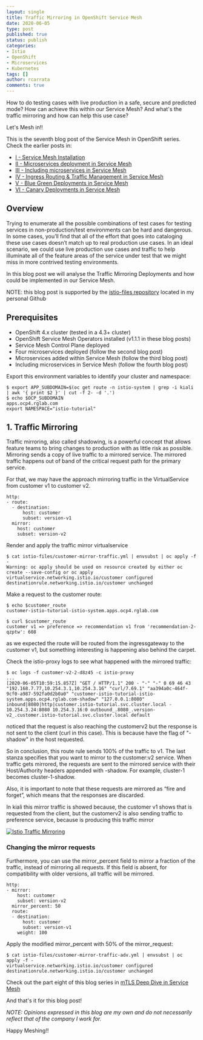 ```yaml
---
layout: single
title: Traffic Mirroring in OpenShift Service Mesh
date: 2020-06-05
type: post
published: true
status: publish
categories:
- Istio
- OpenShift
- Microservices
- Kubernetes
tags: []
author: rcarrata
comments: true
---
```


How to do testing cases with live production in a safe, secure and predicted mode? How can achieve
this within our Service Mesh? And what's the traffic mirroring and how can help this use case?

Let's Mesh in!!

This is the seventh blog post of the Service Mesh in OpenShift series. Check the earlier posts in:

* [I - Service Mesh Installation](https://rcarrata.com/istio/service-mesh-installation/)
* [II - Microservices deployment in Service Mesh](https://rcarrata.com/istio/microservices-deployment-in-service-mesh/)
* [III - Including microservices in Service Mesh](https://rcarrata.com/istio/adding-microservices-within-mesh/)
* [IV - Ingress Routing & Traffic Management in Service Mesh](https://rcarrata.com/istio/ingress-routing-service-mesh/)
* [V - Blue Green Deployments in Service Mesh](https://rcarrata.com/istio/blue-green-in-service-mesh/)
* [VI - Canary Deployments in Service Mesh](https://rcarrata.com/istio/canary-in-service-mesh/)

## Overview

Trying to enumerate all the possible combinations of test cases for testing services in non-production/test environments can be hard and dangerous.
In some cases, you’ll find that all of the effort that goes into cataloging these use cases doesn’t match up to real production use cases.
In an ideal scenario, we could use live production use cases and traffic to help illuminate all of the feature areas of the service under test that we might miss in more contrived testing environments.

In this blog post we will analyse the Traffic Mirroring Deployments and how could be implemented in our Service Mesh.

NOTE: this blog post is supported by the [istio-files repository](https://github.com/rcarrata/istio-files) located in my personal Github

## Prerequisites

* OpenShift 4.x cluster (tested in a 4.3+ cluster)
* OpenShift Service Mesh Operators installed (v1.1.1 in these blog posts)
* Service Mesh Control Plane deployed
* Four microservices deployed (follow the second blog post)
* Microservices added within Service Mesh (follow the third blog post)
* Including microservices in Service Mesh (follow the fourth blog post)

Export this environment variables to identify your cluster and namespace:

```
$ export APP_SUBDOMAIN=$(oc get route -n istio-system | grep -i kiali | awk '{ print $2 }' | cut -f 2- -d '.')
$ echo $OCP_SUBDOMAIN
apps.ocp4.rglab.com
export NAMESPACE="istio-tutorial"
```

## 1. Traffic Mirroring

Traffic mirroring, also called shadowing, is a powerful concept that allows feature teams to bring changes to production with as little risk as possible. Mirroring sends a copy of live traffic to a mirrored service. The mirrored traffic happens out of band of the critical request path for the primary service.

For that, we may have the approach mirroring traffic in the VirtualService from customer v1 to customer v2.

```
http:
- route:
  - destination:
      host: customer
      subset: version-v1
  mirror:
    host: customer
    subset: version-v2
```

Render and apply the traffic mirror virtualservice

```
$ cat istio-files/customer-mirror-traffic.yml | envsubst | oc apply -f -
Warning: oc apply should be used on resource created by either oc create --save-config or oc apply
virtualservice.networking.istio.io/customer configured
destinationrule.networking.istio.io/customer unchanged
```

Make a request to the customer route:

```
$ echo $customer_route
customer-istio-tutorial-istio-system.apps.ocp4.rglab.com

$ curl $customer_route
customer v1 => preference => recommendation v1 from 'recommendation-2-qzptw': 608
```

as we expected the route will be routed from the ingressgateway to the customer v1, but something interesting is happening also behind the carpet.

Check the istio-proxy logs to see what happened with the mirrored traffic:

```
$ oc logs -f customer-v2-2-d8z45 -c istio-proxy
...
[2020-06-05T10:59:15.857Z] "GET / HTTP/1.1" 200 - "-" "-" 0 69 46 43 "192.168.7.77,10.254.3.1,10.254.3.16" "curl/7.69.1" "aa394a0c-464f-9cf0-a987-592fa0d2b0a0" "customer-istio-tutorial-istio-system.apps.ocp4.rglab.com-shadow" "127.0.0.1:8080" inbound|8080|http|customer.istio-tutorial.svc.cluster.local - 10.254.3.24:8080 10.254.3.16:0 outbound_.8080_.version-v2_.customer.istio-tutorial.svc.cluster.local default
```

noticed that the request is also reaching the customerv2 but the response is not sent to the client (curl in this case). This is because have the flag of "-shadow" in the host requested.

So in conclusion, this route rule sends 100% of the traffic to v1. The last stanza specifies that you want to mirror
to the customer:v2 service. When traffic gets mirrored, the requests are sent to the mirrored service
with their Host/Authority headers appended with -shadow. For example, cluster-1 becomes
cluster-1-shadow.

Also, it is important to note that these requests are mirrored as “fire and forget”, which means that the responses are discarded.

In kiali this mirror traffic is showed because, the customer v1 shows that is requested from the
client, but the customerv2 is also sending traffic to preference service, because is producing this traffic mirror

[![](/images/istio7.png "Istio Traffic Mirroring")]({{site.url}}/images/istio7.png)

### Changing the mirror requests

Furthermore, you can use the mirror_percent field to mirror a fraction of the traffic, instead of mirroring all
requests. If this field is absent, for compatibility with older versions, all traffic will be mirrored.

```
http:
- mirror:
    host: customer
    subset: version-v2
  mirror_percent: 50
  route:
  - destination:
      host: customer
      subset: version-v1
    weight: 100
```

Apply the modified mirror_percent with 50% of the mirror_request:

```
$ cat istio-files/customer-mirror-traffic-adv.yml | envsubst | oc apply -f -
virtualservice.networking.istio.io/customer configured
destinationrule.networking.istio.io/customer unchanged
```

Check out the part eight of this blog series in [mTLS Deep Dive in Service Mesh](https://rcarrata.com/istio/mtls-service-mesh/)

And that's it for this blog post!

*NOTE: Opinions expressed in this blog are my own and do not necessarily reflect that of the company I work for.*

Happy Meshing!!

<script type="text/javascript" src="https://cdnjs.buymeacoffee.com/1.0.0/button.prod.min.js" data-name="bmc-button" data-slug="rcarrata" data-color="#FFDD00" data-emoji=""  data-font="Cookie" data-text="Buy me a coffee :)" data-outline-color="#000000" data-font-color="#000000" data-coffee-color="#ffffff" ></script>